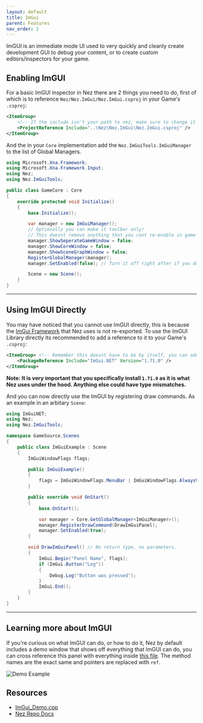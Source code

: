 ```yaml
---
layout: default
title: ImGui
parent: Features
nav_order: 2
---
```


ImGUI is an immediate mode UI used to very quickly and cleanly create development GUI to debug your
content, or to create custom editors/inspectors for your game.

## Enabling ImGUI

For a basic ImGUI inspector in Nez there are 2 things you need to do, first of which is to 
reference `Nez/Nez.ImGui/Nez.ImGui.csproj` in your Game's `.csproj`:

```xml
<ItemGroup>
    <!-- If the include isn't your path to nez, make sure to change it below! -->
    <ProjectReference Include="..\Nez\Nez.ImGui\Nez.ImGui.csproj" /> 
</ItemGroup>
```

And the in your `Core` implementation add the `Nez.ImGuiTools.ImGuiManager` to the list of Global
Managers.

```csharp
using Microsoft.Xna.Framework;
using Microsoft.Xna.Framework.Input;
using Nez;
using Nez.ImGuiTools;

public class GameCore : Core
{
    override protected void Initialize()
    {
        base.Initialize();

        var manager = new ImGuiManager();
        // Optionally you can make it toolbar only!
        // This doesnt remove anything that you cant re-enable in game while you debug.
        manager.ShowSeperateGameWindow = false;
        manager.ShowCoreWindow = false;
        manager.ShowSceneGraphWindow = false;
        RegisterGlobalManager(manager);
        manager.SetEnabled(false); // Turn it off right after if you don't need to immediately use it.

        Scene = new Scene();
    }
}
```

-----

## Using ImGUI Directly

You may have noticed that you cannot use ImGUI directly, this is because the
[ImGui Framework](https://github.com/mellinoe/ImGui.NET) that Nez uses is not re-exported. To
use the ImGUI Library directly its recommended to add a reference to it to your Game's `.csproj`:

```xml
<ItemGroup> <!-- Remember this doesnt have to be by itself, you can add this to any ItemGroup -->
    <PackageReference Include="ImGui.NET" Version="1.71.0" />
</ItemGroup>
```

**Note: It is very important that you specifically install `1.71.0` as it is what Nez uses under
the hood. Anything else could have type mismatches.**

And you can now directly use the ImGUI by registering draw commands. As an example in an arbitary
`Scene`:

```csharp
using ImGuiNET;
using Nez;
using Nez.ImGuiTools;

namespace GameSource.Scenes
{
    public class ImGuiExample : Scene
    {
        ImGuiWindowFlags flags;

        public ImGuiExample()
        {
            flags = ImGuiWindowFlags.MenuBar | ImGuiWindowFlags.AlwaysVerticalScrollbar;
        }

        public override void OnStart()
        {
            base.OnStart();

            var manager = Core.GetGlobalManager<ImGuiManager>();
            manager.RegisterDrawCommand(DrawImGuiPanel);
            manager.SetEnabled(true);
        }

        void DrawImGuiPanel() // No return type, no parameters.
        {
            ImGui.Begin("Panel Name", flags);
            if (ImGui.Button("Log"))
            {
                Debug.Log("Button was pressed");
            }
            ImGui.End();
        }
    }
}
```

-----

## Learning more about ImGUI

If you're curious on what ImGUI can do, or how to do it, Nez by default includes a demo window
that shows off everything that ImGUI can do, you can cross reference this panel with everything
inside [this file](https://github.com/ocornut/imgui/blob/master/imgui_demo.cpp). The method names
are the exact same and pointers are replaced with `ref`.

![Demo Example]({{site.baseurl}}/assets/example/imguiDemo.png)

## Resources

- [ImGui_Demo.cpp](https://github.com/ocornut/imgui/blob/master/imgui_demo.cpp)
- [Nez Repo Docs](https://github.com/prime31/Nez/blob/master/FAQs/DearImGui.md)